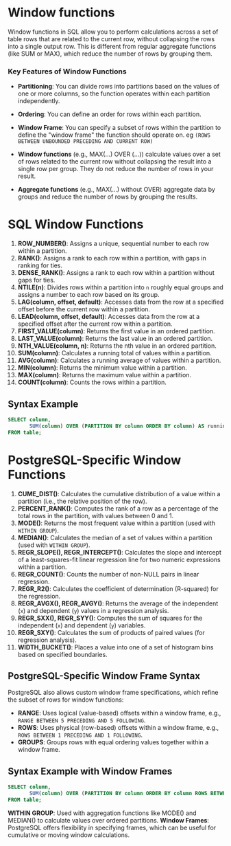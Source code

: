 # **Window functions**



Window functions in SQL allow you to perform calculations across a set of table rows that are related to the current row, without collapsing the rows into a single output row. This is different from regular aggregate functions (like SUM or MAX), which reduce the number of rows by grouping them.


### Key Features of Window Functions

* **Partitioning**: You can divide rows into partitions based on the values of one or more columns, so the function operates within each partition independently.
* **Ordering**: You can define an order for rows within each partition.
* **Window Frame**: You can specify a subset of rows within the partition to define the "window frame" the function should operate on.
eg `(ROWS BETWEEN UNBOUNDED PRECEDING AND CURRENT ROW)`


* **Window functions** (e.g., MAX(...) OVER (...)) calculate values over a set of rows related to the current row without collapsing the result into a single row per group. They do not reduce the number of rows in your result.

* **Aggregate functions** (e.g., MAX(...) without OVER) aggregate data by groups and reduce the number of rows by grouping the results.

# SQL Window Functions

1. **ROW_NUMBER()**: Assigns a unique, sequential number to each row within a partition.
2. **RANK()**: Assigns a rank to each row within a partition, with gaps in ranking for ties.
3. **DENSE_RANK()**: Assigns a rank to each row within a partition without gaps for ties.
4. **NTILE(n)**: Divides rows within a partition into `n` roughly equal groups and assigns a number to each row based on its group.
5. **LAG(column, offset, default)**: Accesses data from the row at a specified offset before the current row within a partition.
6. **LEAD(column, offset, default)**: Accesses data from the row at a specified offset after the current row within a partition.
7. **FIRST_VALUE(column)**: Returns the first value in an ordered partition.
8. **LAST_VALUE(column)**: Returns the last value in an ordered partition.
9. **NTH_VALUE(column, n)**: Returns the nth value in an ordered partition.
10. **SUM(column)**: Calculates a running total of values within a partition.
11. **AVG(column)**: Calculates a running average of values within a partition.
12. **MIN(column)**: Returns the minimum value within a partition.
13. **MAX(column)**: Returns the maximum value within a partition.
14. **COUNT(column)**: Counts the rows within a partition.

## Syntax Example
```sql
SELECT column,
       SUM(column) OVER (PARTITION BY column ORDER BY column) AS running_total
FROM table;
```

# PostgreSQL-Specific Window Functions

1. **CUME_DIST()**: Calculates the cumulative distribution of a value within a partition (i.e., the relative position of the row).
2. **PERCENT_RANK()**: Computes the rank of a row as a percentage of the total rows in the partition, with values between 0 and 1.
3. **MODE()**: Returns the most frequent value within a partition (used with `WITHIN GROUP`).
4. **MEDIAN()**: Calculates the median of a set of values within a partition (used with `WITHIN GROUP`).
5. **REGR_SLOPE(), REGR_INTERCEPT()**: Calculates the slope and intercept of a least-squares-fit linear regression line for two numeric expressions within a partition.
6. **REGR_COUNT()**: Counts the number of non-NULL pairs in linear regression.
7. **REGR_R2()**: Calculates the coefficient of determination (R-squared) for the regression.
8. **REGR_AVGX(), REGR_AVGY()**: Returns the average of the independent (`x`) and dependent (`y`) values in a regression analysis.
9. **REGR_SXX(), REGR_SYY()**: Computes the sum of squares for the independent (`x`) and dependent (`y`) variables.
10. **REGR_SXY()**: Calculates the sum of products of paired values (for regression analysis).
11. **WIDTH_BUCKET()**: Places a value into one of a set of histogram bins based on specified boundaries.

## PostgreSQL-Specific Window Frame Syntax
PostgreSQL also allows custom window frame specifications, which refine the subset of rows for window functions:
- **RANGE**: Uses logical (value-based) offsets within a window frame, e.g., `RANGE BETWEEN 5 PRECEDING AND 5 FOLLOWING`.
- **ROWS**: Uses physical (row-based) offsets within a window frame, e.g., `ROWS BETWEEN 1 PRECEDING AND 1 FOLLOWING`.
- **GROUPS**: Groups rows with equal ordering values together within a window frame.

## Syntax Example with Window Frames
```sql
SELECT column,
       SUM(column) OVER (PARTITION BY column ORDER BY column ROWS BETWEEN 1 PRECEDING AND 1 FOLLOWING) AS running_total
FROM table;
```

**WITHIN GROUP**: Used with aggregation functions like MODE() and MEDIAN() to calculate values over ordered partitions.
**Window Frames**: PostgreSQL offers flexibility in specifying frames, which can be useful for cumulative or moving window calculations.











